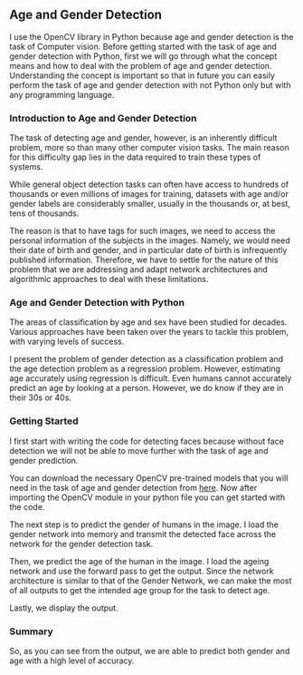 ## Age and Gender Detection

I use the OpenCV library in Python because age and gender detection is the task of Computer vision. Before getting started with the task of age and gender detection with Python, first we will go through what the concept means and how to deal with the problem of age and gender detection. Understanding the concept is important so that in future you can easily perform the task of age and gender detection with not Python only but with any programming language.

### Introduction to Age and Gender Detection

The task of detecting age and gender, however, is an inherently difficult problem, more so than many other computer vision tasks. The main reason for this difficulty gap lies in the data required to train these types of systems.

While general object detection tasks can often have access to hundreds of thousands or even millions of images for training, datasets with age and/or gender labels are considerably smaller, usually in the thousands or, at best, tens of thousands.

The reason is that to have tags for such images, we need to access the personal information of the subjects in the images. Namely, we would need their date of birth and gender, and in particular date of birth is infrequently published information. Therefore, we have to settle for the nature of this problem that we are addressing and adapt network architectures and algorithmic approaches to deal with these limitations.

### Age and Gender Detection with Python

The areas of classification by age and sex have been studied for decades. Various approaches have been taken over the years to tackle this problem, with varying levels of success.

I present the problem of gender detection as a classification problem and the age detection problem as a regression problem. However, estimating age accurately using regression is difficult. Even humans cannot accurately predict an age by looking at a person. However, we do know if they are in their 30s or 40s.

### Getting Started

I first start with writing the code for detecting faces because without face detection we will not be able to move further with the task of age and gender prediction.

You can download the necessary OpenCV pre-trained models that you will need in the task of age and gender detection from [here](https://github.com/opencv/opencv/tree/master/data/haarcascades). Now after importing the OpenCV module in your python file you can get started with the code.

The next step is to predict the gender of humans in the image. I load the gender network into memory and transmit the detected face across the network for the gender detection task.

Then, we predict the age of the human in the image. I load the ageing network and use the forward pass to get the output. Since the network architecture is similar to that of the Gender Network, we can make the most of all outputs to get the intended age group for the task to detect age.

Lastly, we display the output.

### Summary

So, as you can see from the output, we are able to predict both gender and age with a high level of accuracy.